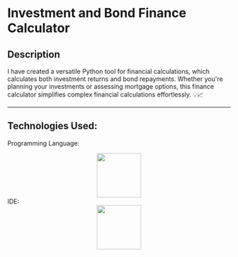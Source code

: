 # Investment and Bond Finance Calculator
## Description
I have created a versatile Python tool for financial calculations, which calculates both investment returns and bond repayments. Whether you're planning your investments or assessing mortgage options, this finance calculator simplifies complex financial calculations effortlessly. 💡📈
<hr>

## Technologies Used:

Programming Language:
<div id="header" align="center">
  <img src="https://s3.dualstack.us-east-2.amazonaws.com/pythondotorg-assets/media/community/logos/python-logo-only.png" width="100"/>
</div>
IDE:
<div id="header" align="center">
  <img src="https://simpleicons.org/icons/visualstudiocode.svg" width="100"/>
</div>

